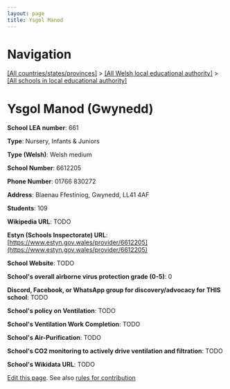 ```yaml
---
layout: page
title: Ysgol Manod
---
```

# Navigation

[[All countries/states/provinces]](../../..) > [[All Welsh local educational authority]](../..) > [[All schools in local educational authority]](..)

# Ysgol Manod (Gwynedd)

**School LEA number**: 661

**Type**: Nursery, Infants & Juniors

**Type (Welsh)**: Welsh medium

**School Number**: 6612205

**Phone Number**: 01766 830272

**Address**: Blaenau Ffestiniog, Gwynedd, LL41 4AF

**Students**: 109

**Wikipedia URL**: TODO

**Estyn (Schools Inspectorate) URL**: [https://www.estyn.gov.wales/provider/6612205](https://www.estyn.gov.wales/provider/6612205)

**School Website**: TODO

**School's overall airborne virus protection grade (0-5)**: 0

**Discord, Facebook, or WhatsApp group for discovery/advocacy for THIS school**: TODO

**School's policy on Ventilation**: TODO

**School's Ventilation Work Completion**: TODO

**School's Air-Purification**: TODO

**School's CO2 monitoring to actively drive ventilation and filtration**: TODO

**School's Wikidata URL**: TODO




[Edit this page](https://github.com/VentilationProject/Wales/edit/prif/./Gwynedd/Ysgol_Manod.md). See also [rules for contribution](../../../contribution-rules/)